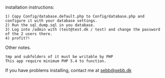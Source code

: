 installation instructions:

	1) Copy Config/database.default.php to Config/database.php and configure it with your database settings.
	2) Run the sql_dump.sql in you database.
	3) Log into /admin with (test@test.dk / test) and change the password of the 2 users there.
	4) profit?!

Other notes.

	tmp and subfolders of it must be writable by PHP
	This app require minimum PHP 5.4 to function.

If you have problems installing, contact me at sebb@sebb.dk
